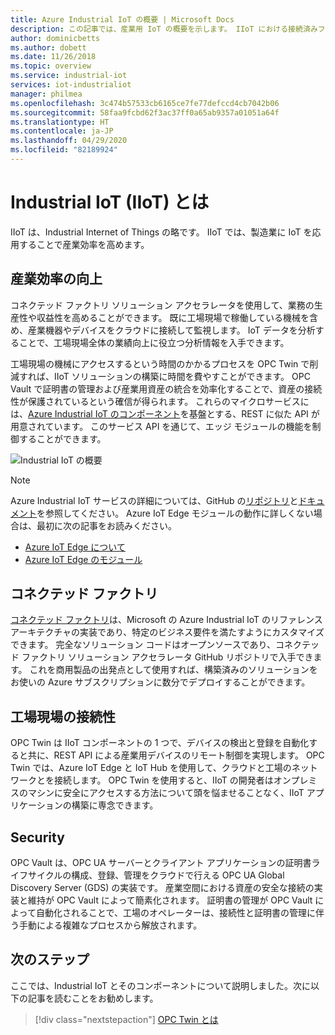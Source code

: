 ```yaml
---
title: Azure Industrial IoT の概要 | Microsoft Docs
description: この記事では、産業用 IoT の概要を示します。 IIoT における接続済みファクトリ、ファクトリ フロア接続、およびセキュリティ コンポーネントについて説明します。
author: dominicbetts
ms.author: dobett
ms.date: 11/26/2018
ms.topic: overview
ms.service: industrial-iot
services: iot-industrialiot
manager: philmea
ms.openlocfilehash: 3c474b57533cb6165ce7fe77defccd4cb7042b06
ms.sourcegitcommit: 58faa9fcbd62f3ac37ff0a65ab9357a01051a64f
ms.translationtype: HT
ms.contentlocale: ja-JP
ms.lasthandoff: 04/29/2020
ms.locfileid: "82189924"
---
```

# <a name="what-is-industrial-iot-iiot"></a>Industrial IoT (IIoT) とは

IIoT は、Industrial Internet of Things の略です。 IIoT では、製造業に IoT を応用することで産業効率を高めます。 

## <a name="improve-industrial-efficiencies"></a>産業効率の向上

コネクテッド ファクトリ ソリューション アクセラレータを使用して、業務の生産性や収益性を高めることができます。 既に工場現場で稼働している機械を含め、産業機器やデバイスをクラウドに接続して監視します。 IoT データを分析することで、工場現場全体の業績向上に役立つ分析情報を入手できます。

工場現場の機械にアクセスするという時間のかかるプロセスを OPC Twin で削減すれば、IIoT ソリューションの構築に時間を費やすことができます。 OPC Vault で証明書の管理および産業用資産の統合を効率化することで、資産の接続性が保護されているという確信が得られます。 これらのマイクロサービスには、[Azure Industrial IoT のコンポーネント](https://github.com/Azure/Industrial-IoT)を基盤とする、REST に似た API が用意されています。 このサービス API を通じて、エッジ モジュールの機能を制御することができます。 

![Industrial IoT の概要](media/overview-iot-industrial/overview.png)

> [!NOTE]
> Azure Industrial IoT サービスの詳細については、GitHub の[リポジトリ](https://github.com/Azure/Industrial-IoT)と[ドキュメント](https://azure.github.io/Industrial-IoT/)を参照してください。
Azure IoT Edge モジュールの動作に詳しくない場合は、最初に次の記事をお読みください。
- [Azure IoT Edge について](../iot-edge/about-iot-edge.md)
- [Azure IoT Edge のモジュール](../iot-edge/iot-edge-modules.md)

## <a name="connected-factory"></a>コネクテッド ファクトリ

[コネクテッド ファクトリ](../iot-accelerators/iot-accelerators-connected-factory-features.md)は、Microsoft の Azure Industrial IoT のリファレンス アーキテクチャの実装であり、特定のビジネス要件を満たすようにカスタマイズできます。 完全なソリューション コードはオープンソースであり、コネクテッド ファクトリ ソリューション アクセラレータ GitHub リポジトリで入手できます。 これを商用製品の出発点として使用すれば、構築済みのソリューションをお使いの Azure サブスクリプションに数分でデプロイすることができます。 

## <a name="factory-floor-connectivity"></a>工場現場の接続性

OPC Twin は IIoT コンポーネントの 1 つで、デバイスの検出と登録を自動化すると共に、REST API による産業用デバイスのリモート制御を実現します。 OPC Twin では、Azure IoT Edge と IoT Hub を使用して、クラウドと工場のネットワークとを接続します。 OPC Twin を使用すると、IIoT の開発者はオンプレミスのマシンに安全にアクセスする方法について頭を悩ませることなく、IIoT アプリケーションの構築に専念できます。

## <a name="security"></a>Security

OPC Vault は、OPC UA サーバーとクライアント アプリケーションの証明書ライフサイクルの構成、登録、管理をクラウドで行える OPC UA Global Discovery Server (GDS) の実装です。 産業空間における資産の安全な接続の実装と維持が OPC Vault によって簡素化されます。 証明書の管理が OPC Vault によって自動化されることで、工場のオペレーターは、接続性と証明書の管理に伴う手動による複雑なプロセスから解放されます。

## <a name="next-steps"></a>次のステップ

ここでは、Industrial IoT とそのコンポーネントについて説明しました。次に以下の記事を読むことをお勧めします。

> [!div class="nextstepaction"]
> [OPC Twin とは](overview-opc-twin.md)
